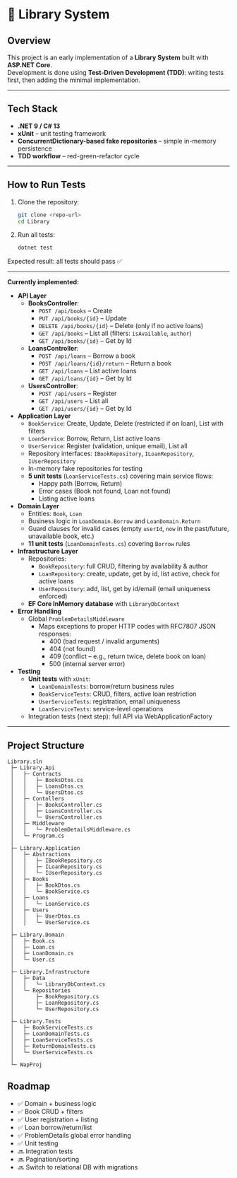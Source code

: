 # 📖 Library System

## Overview
This project is an early implementation of a **Library System** built with **ASP.NET Core**.  
Development is done using **Test-Driven Development (TDD)**: writing tests first, then adding the minimal implementation.

---

## Tech Stack
- **.NET 9 / C# 13**
- **xUnit** – unit testing framework
- **ConcurrentDictionary-based fake repositories** – simple in-memory persistence
- **TDD workflow** – red-green-refactor cycle

---

## How to Run Tests
1. Clone the repository:
   ```bash
   git clone <repo-url>
   cd Library
   ```
2. Run all tests:
   ```bash
   dotnet test
   ```

Expected result: all tests should pass ✅

---

**Currently implemented:**
- **API Layer**
  - **BooksController**:
    - `POST /api/books` – Create
    - `PUT /api/books/{id}` – Update
    - `DELETE /api/books/{id}` – Delete (only if no active loans)
    - `GET /api/books` – List all (filters: `isAvailable`, `author`)
    - `GET /api/books/{id}` – Get by Id
  - **LoansController**:
    - `POST /api/loans` – Borrow a book
    - `POST /api/loans/{id}/return` – Return a book
    - `GET /api/loans` – List active loans
    - `GET /api/loans/{id}` – Get by Id
  - **UsersController**:
    - `POST /api/users` – Register
    - `GET /api/users` – List all
    - `GET /api/users/{id}` – Get by Id
- **Application Layer**
  - `BookService`: Create, Update, Delete (restricted if on loan), List with filters
  - `LoanService`: Borrow, Return, List active loans
  - `UserService`: Register (validation, unique email), List all
  - Repository interfaces: `IBookRepository`, `ILoanRepository`, `IUserRepository`
  - In-memory fake repositories for testing
  - **5 unit tests** (`LoanServiceTests.cs`) covering main service flows:
    - Happy path (Borrow, Return)
    - Error cases (Book not found, Loan not found)
    - Listing active loans
- **Domain Layer**
  - Entities: `Book`, `Loan`
  - Business logic in `LoanDomain.Borrow` and `LoanDomain.Return`
  - Guard clauses for invalid cases (empty `userId`, `now` in the past/future, unavailable book, etc.)
  - **11 unit tests** (`LoanDomainTests.cs`) covering `Borrow` rules
- **Infrastructure Layer**
  - Repositories:
    - `BookRepository`: full CRUD, filtering by availability & author
    - `LoanRepository`: create, update, get by id, list active, check for active loans
    - `UserRepository`: add, list, get by id/email (email uniqueness enforced)
  - **EF Core InMemory database** with `LibraryDbContext`
- **Error Handling**
  - Global `ProblemDetailsMiddleware`
    - Maps exceptions to proper HTTP codes with RFC7807 JSON responses:
      - 400 (bad request / invalid arguments)
      - 404 (not found)
      - 409 (conflict – e.g., return twice, delete book on loan)
      - 500 (internal server error)
- **Testing**
  - **Unit tests** with `xUnit`:
    - `LoanDomainTests`: borrow/return business rules
    - `BookServiceTests`: CRUD, filters, active loan restriction
    - `UserServiceTests`: registration, email uniqueness
    - `LoanServiceTests`: service-level operations
  - Integration tests (next step): full API via WebApplicationFactory

---

## Project Structure

```
Library.sln
 ├─ Library.Api
 │   ├─ Contracts
 │   │   ├─ BooksDtos.cs
 │   │   ├─ LoansDtos.cs
 │   │   └─ UsersDtos.cs
 │   ├─ Contollers
 │   │   ├─ BooksController.cs
 │   │   ├─ LoansController.cs
 │   │   └─ UsersController.cs
 │   ├─ Middleware
 │   │   └─ ProblemDetailsMiddleware.cs
 │   └─ Program.cs
 │
 ├─ Library.Application
 │   ├─ Abstractions
 │   │   ├─ IBookRepository.cs
 │   │   ├─ ILoanRepository.cs
 │   │   └─ IUserRepository.cs
 │   ├─ Books
 │   │   ├─ BookDtos.cs
 │   │   └─ BookService.cs
 │   ├─ Loans
 │   │   └─ LoanService.cs
 │   ├─ Users
 │   │   ├─ UserDtos.cs
 │   │   └─ UserService.cs
 │
 ├─ Library.Domain
 │   ├─ Book.cs
 │   ├─ Loan.cs
 │   ├─ LoanDomain.cs
 │   └─ User.cs
 │
 ├─ Library.Infrastructure
 │   ├─ Data
 │   │   └─ LibraryDbContext.cs
 │   └─ Repositories
 │       ├─ BookRepository.cs
 │       ├─ LoanRepository.cs
 │       └─ UserRepository.cs
 │
 ├─ Library.Tests
 │   ├─ BookServiceTests.cs
 │   ├─ LoanDomainTests.cs
 │   ├─ LoanServiceTests.cs
 │   ├─ ReturnDomainTests.cs
 │   └─ UserServiceTests.cs
 │
 └─ WapProj
```

## Roadmap
- ✅ Domain + business logic
- ✅ Book CRUD + filters
- ✅ User registration + listing
- ✅ Loan borrow/return/list
- ✅ ProblemDetails global error handling
- ✅ Unit testing
- 🔜 Integration tests
- 🔜 Pagination/sorting
- 🔜 Switch to relational DB with migrations
